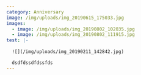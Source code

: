 ```yaml
---
category: Anniversary
image: /img/uploads/img_20190615_175033.jpg
images:
  - image: /img/uploads/img_20190802_102035.jpg
  - image: /img/uploads/img_20190802_111915.jpg
test: |-
  
  ![](/img/uploads/img_20190211_142842.jpg)

  dsdfdssdfdssfds
---
```

